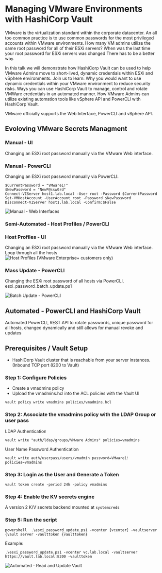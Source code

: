 # Managing VMware Environments with HashiCorp Vault

VMware is the virtualization standard within the corporate datacenter. An all too common practice is to use common passwords for the most privileged accounts within VMware environments. How many VM admins utilize the same root password for all of their ESXi servers? When was the last time your root password for ESXi servers was changed
There has to be a better way.

In this talk we will demonstrate how HashiCorp Vault can be used to help VMware Admins move to short-lived, dynamic credentials within ESXi and vSphere environments. Join us to learn: Why you would want to use dynamic credentials within your VMware environment to reduce security risks. Ways you can use HashiCorp Vault to manage, control and rotate VMWare credentials in an automated manner. How VMware Admins can utilize existing automation tools like vSphere API and PowerCLI with HashiCorp Vault.

VMware officially supports the Web Interface, PowerCLI and vSphere API.

## Evoloving VMware Secrets Managment
### Manual - UI
Changing an ESXi root password manually via the VMware Web interface.

### Manual - PowerCLI
Changing an ESXi root password manually via PowerCLI.
```
$CurrentPassword = "VMware1!"
$NewPassword = "NewP@ssw0rd"
Connect-VIServer host1.lab.local -User root -Password $CurrentPassword
Set-VMHostAccount -UserAccount root -Password $NewPassword
Disconnect-VIServer host1.lab.local -Confirm:$False
```
![Manual - Web Interfaces](images/manual.gif)

### Semi-Automated - Host Profiles / PowerCLI
### Host Profiles - UI
Changing an ESXi root password manually via the VMware Web interface.
Loop through all the hosts
![Host Profiles (VMware Enterprise+ customers only)](images/host_profiles.gif)
### Mass Update - PowerCLI
Changing the ESXi root password of all hosts via PowerCLI.
esxi_password_batch_update.ps1

![Batch Update - PowerCLI](images/batch_update.gif)

## Automated - PowerCLI and HashiCorp Vault
Automated PowerCLI, REST API to rotate passwords, unique password for all hosts, changed dynamically and still allows for manual revoke and updates

## Prerequisites / Vault Setup
* HashiCorp Vault cluster that is reachable from your server instances. (Inbound TCP port 8200 to Vault)

### Step 1: Configure Policies
* Create a vmadmins policy
* Upload the vmadmins.hcl into the ACL policies with the Vault UI

```
vault policy write vmadmins policies/vmadmins.hcl
```
### Step 2: Associate the vmadmins policy with the LDAP Group or user pass
LDAP Authentication
```
vault write "auth/ldap/groups/VMware Admins" policies=vmadmins
```
User Name Password Authentication
```
vault write auth/userpass/users/vmadmin password=VMware1! policies=vmadmins
```
### Step 3: Login as the User and Generate a Token
```
vault token create -period 24h -policy vmadmins
```
### Step 4: Enable the KV secrets engine
A version 2 K/V secrets backend mounted at `systemcreds`

### Step 5: Run the script
```
powershell  .\esxi_password_update.ps1 -vcenter {vcenter} -vaultserver {vault server -vaulttoken {vaulttoken}
```
Example:
```
.\esxi_password_update.ps1 -vcenter vc.lab.local -vaultserver https://vault.lab.local:8200 -vaulttoken
```
![Automated - Read and Update Vault](images/read_update_vault.gif)

